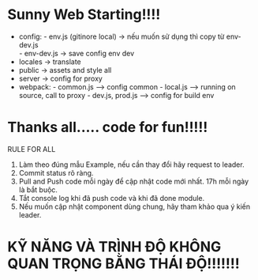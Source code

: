 # Sunny Web Starting!!!!

* config:
        - env.js (gitinore local) -> nếu muốn sử dụng thì copy từ env-dev.js  
        - env-dev.js -> save config env dev
* locales -> translate
* public -> assets and style all
* server -> config for proxy
* webpack:
        - common.js --> config common
        - local.js --> running on source, call to proxy
        - dev.js, prod.js --> config for build env
# #######################################################################################
# Thanks all..... code for fun!!!!!




RULE FOR ALL
1. Làm theo đúng mẫu Example, nếu cần thay đổi hãy request to leader.
2. Commit status rõ ràng.
3. Pull and Push code mỗi ngày để cập nhật code mới nhất. 17h mỗi ngày là bắt buộc.
4. Tắt console log khi đã push code và khi đã done module.
5. Nếu muốn cập nhật component dùng chung, hãy tham khảo qua ý kiến leader.


# KỸ NĂNG VÀ TRÌNH ĐỘ KHÔNG QUAN TRỌNG BẰNG THÁI ĐỘ!!!!!!!






